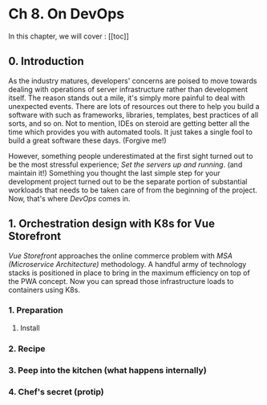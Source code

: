 # Ch 8. On DevOps 

In this chapter, we will cover : 
[[toc]]

## 0. Introduction
As the industry matures, developers' concerns are poised to move towards dealing with operations of server infrastructure rather than development itself. The reason stands out a mile, it's simply more painful to deal with unexpected events. There are lots of resources out there to help you build a software with such as frameworks, libraries, templates, best practices of all sorts, and so on. Not to mention, IDEs on steroid are getting better all the time which provides you with automated tools. It just takes a single fool to build a great software these days. (Forgive me!) 

However, something people underestimated at the first sight turned out to be the most stressful experience; _Set the servers up and running_. (and maintain it!) Something you thought the last simple step for your development project turned out to be the separate portion of substantial workloads that needs to be taken care of from the beginning of the project. Now, that's where _DevOps_ comes in.  

## 1. Orchestration design with K8s for Vue Storefront
_Vue Storefront_ approaches the online commerce problem with _MSA (Microservice Architecture)_ methodology. A handful army of technology stacks is positioned in place to bring in the maximum efficiency on top of the PWA concept. Now you can spread those infrastructure loads to containers using K8s.

### 1. Preparation
1. Install 

### 2. Recipe
### 3. Peep into the kitchen (what happens internally)
### 4. Chef's secret (protip)
